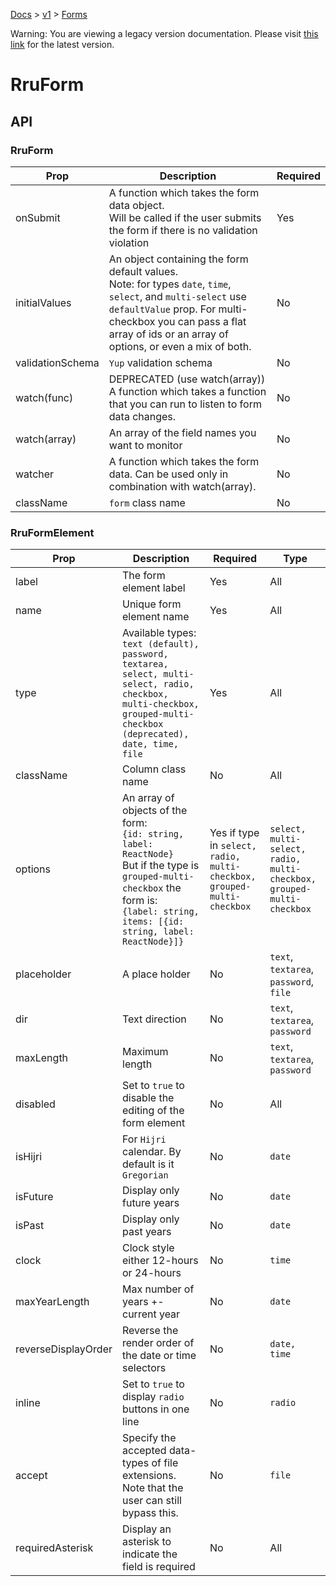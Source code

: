 [Docs](/docs) > [v1](/docs/v1) > [Forms](/docs/v1/components/RruForm)

<div class='warning-block'>
Warning: You are viewing a legacy version documentation. Please visit <a href='/docs'>this link</a> for the latest version.
</div>

# RruForm

## API

### RruForm

| Prop             | Description                                                                                                                                                                                                                               | Required |
| ---------------- | ----------------------------------------------------------------------------------------------------------------------------------------------------------------------------------------------------------------------------------------- | -------- |
| onSubmit         | A function which takes the form data object.<br>Will be called if the user submits the form if there is no validation violation                                                                                                           | Yes      |
| initialValues    | An object containing the form default values.<br>Note: for types `date`, `time`, `select`, and `multi-select` use `defaultValue` prop. For multi-checkbox you can pass a flat array of ids or an array of options, or even a mix of both. | No       |
| validationSchema | `Yup` validation schema                                                                                                                                                                                                                   | No       |
| watch(func)      | DEPRECATED (use watch(array)) A function which takes a function that you can run to listen to form data changes.                                                                                                                          | No       |
| watch(array)     | An array of the field names you want to monitor                                                                                                                                                                                           | No       |
| watcher          | A function which takes the form data. Can be used only in combination with watch(array).                                                                                                                                                  | No       |
| className        | `form` class name                                                                                                                                                                                                                         | No       |

### RruFormElement

| Prop                | Description                                                                                                                                                                                    | Required                                                               | Type                                                                  |
| ------------------- | ---------------------------------------------------------------------------------------------------------------------------------------------------------------------------------------------- | ---------------------------------------------------------------------- | --------------------------------------------------------------------- |
| label               | The form element label                                                                                                                                                                         | Yes                                                                    | All                                                                   |
| name                | Unique form element name                                                                                                                                                                       | Yes                                                                    | All                                                                   |
| type                | Available types: `text (default), password, textarea, select, multi-select, radio, checkbox, multi-checkbox, grouped-multi-checkbox (deprecated), date, time, file`                            | Yes                                                                    | All                                                                   |
| className           | Column class name                                                                                                                                                                              | No                                                                     | All                                                                   |
| options             | An array of objects of the form:<br>`{id: string, label: ReactNode}`<br>But if the type is `grouped-multi-checkbox` the form is:<br>`{label: string, items: [{id: string, label: ReactNode}]}` | Yes if type in `select, radio, multi-checkbox, grouped-multi-checkbox` | `select, multi-select, radio, multi-checkbox, grouped-multi-checkbox` |
| placeholder         | A place holder                                                                                                                                                                                 | No                                                                     | `text`, `textarea`, `password`, `file`                                |
| dir                 | Text direction                                                                                                                                                                                 | No                                                                     | `text`, `textarea`, `password`                                        |
| maxLength           | Maximum length                                                                                                                                                                                 | No                                                                     | `text`, `textarea`, `password`                                        |
| disabled            | Set to `true` to disable the editing of the form element                                                                                                                                       | No                                                                     | All                                                                   |
| isHijri             | For `Hijri` calendar. By default is it `Gregorian`                                                                                                                                             | No                                                                     | `date`                                                                |
| isFuture            | Display only future years                                                                                                                                                                      | No                                                                     | `date`                                                                |
| isPast              | Display only past years                                                                                                                                                                        | No                                                                     | `date`                                                                |
| clock               | Clock style either 12-hours or 24-hours                                                                                                                                                        | No                                                                     | `time`                                                                |
| maxYearLength       | Max number of years +- current year                                                                                                                                                            | No                                                                     | `date`                                                                |
| reverseDisplayOrder | Reverse the render order of the date or time selectors                                                                                                                                         | No                                                                     | `date, time`                                                          |
| inline              | Set to `true` to display `radio` buttons in one line                                                                                                                                           | No                                                                     | `radio`                                                               |
| accept              | Specify the accepted data-types of file extensions. Note that the user can still bypass this.                                                                                                  | No                                                                     | `file`                                                                |
| requiredAsterisk    | Display an asterisk to indicate the field is required                                                                                                                                          | No                                                                     | All                                                                   |
